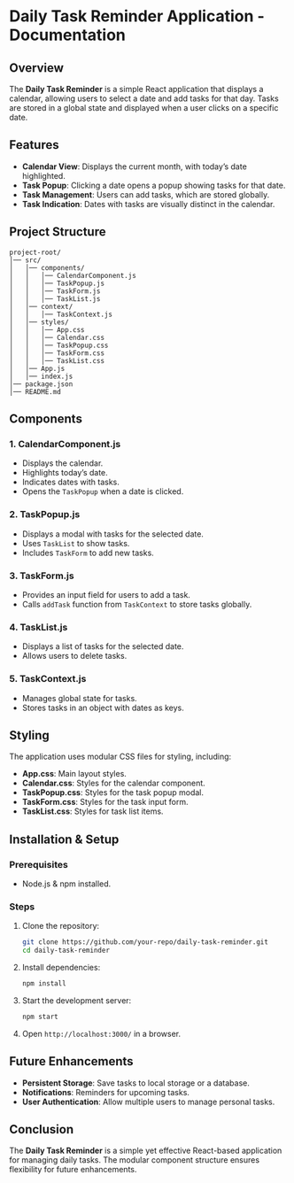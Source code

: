 # Daily Task Reminder Application - Documentation

## Overview
The **Daily Task Reminder** is a simple React application that displays a calendar, allowing users to select a date and add tasks for that day. Tasks are stored in a global state and displayed when a user clicks on a specific date.

## Features
- **Calendar View**: Displays the current month, with today’s date highlighted.
- **Task Popup**: Clicking a date opens a popup showing tasks for that date.
- **Task Management**: Users can add tasks, which are stored globally.
- **Task Indication**: Dates with tasks are visually distinct in the calendar.

## Project Structure
```
project-root/
│── src/
│   │── components/
│   │   │── CalendarComponent.js
│   │   │── TaskPopup.js
│   │   │── TaskForm.js
│   │   │── TaskList.js
│   │── context/
│   │   │── TaskContext.js
│   │── styles/
│   │   │── App.css
│   │   │── Calendar.css
│   │   │── TaskPopup.css
│   │   │── TaskForm.css
│   │   │── TaskList.css
│   │── App.js
│   │── index.js
│── package.json
│── README.md
```

## Components
### 1. **CalendarComponent.js**
- Displays the calendar.
- Highlights today’s date.
- Indicates dates with tasks.
- Opens the `TaskPopup` when a date is clicked.

### 2. **TaskPopup.js**
- Displays a modal with tasks for the selected date.
- Uses `TaskList` to show tasks.
- Includes `TaskForm` to add new tasks.

### 3. **TaskForm.js**
- Provides an input field for users to add a task.
- Calls `addTask` function from `TaskContext` to store tasks globally.

### 4. **TaskList.js**
- Displays a list of tasks for the selected date.
- Allows users to delete tasks.

### 5. **TaskContext.js**
- Manages global state for tasks.
- Stores tasks in an object with dates as keys.

## Styling
The application uses modular CSS files for styling, including:
- **App.css**: Main layout styles.
- **Calendar.css**: Styles for the calendar component.
- **TaskPopup.css**: Styles for the task popup modal.
- **TaskForm.css**: Styles for the task input form.
- **TaskList.css**: Styles for task list items.

## Installation & Setup
### Prerequisites
- Node.js & npm installed.

### Steps
1. Clone the repository:
   ```sh
   git clone https://github.com/your-repo/daily-task-reminder.git
   cd daily-task-reminder
   ```
2. Install dependencies:
   ```sh
   npm install
   ```
3. Start the development server:
   ```sh
   npm start
   ```
4. Open `http://localhost:3000/` in a browser.

## Future Enhancements
- **Persistent Storage**: Save tasks to local storage or a database.
- **Notifications**: Reminders for upcoming tasks.
- **User Authentication**: Allow multiple users to manage personal tasks.

## Conclusion
The **Daily Task Reminder** is a simple yet effective React-based application for managing daily tasks. The modular component structure ensures flexibility for future enhancements.

